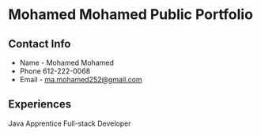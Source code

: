 # Mohamed Mohamed Public Portfolio
## Contact Info
 * Name - Mohamed Mohamed
 * Phone 612-222-0068
 * Email - ma.mohamed252@gmail.com

## Experiences
Java Apprentice Full-stack Developer
